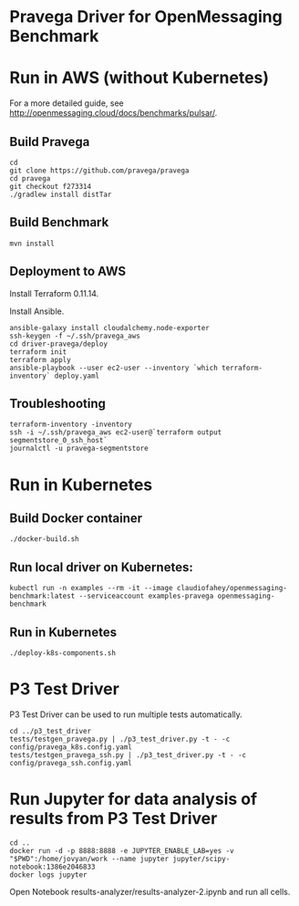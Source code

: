 # Pravega Driver for OpenMessaging Benchmark

# Run in AWS (without Kubernetes)

For a more detailed guide, see http://openmessaging.cloud/docs/benchmarks/pulsar/.

## Build Pravega

```
cd
git clone https://github.com/pravega/pravega
cd pravega
git checkout f273314
./gradlew install distTar
```

## Build Benchmark

```
mvn install
```

## Deployment to AWS

Install Terraform 0.11.14.

Install Ansible.

```
ansible-galaxy install cloudalchemy.node-exporter
ssh-keygen -f ~/.ssh/pravega_aws
cd driver-pravega/deploy
terraform init
terraform apply
ansible-playbook --user ec2-user --inventory `which terraform-inventory` deploy.yaml
```

## Troubleshooting

```
terraform-inventory -inventory
ssh -i ~/.ssh/pravega_aws ec2-user@`terraform output segmentstore_0_ssh_host`
journalctl -u pravega-segmentstore
```

# Run in Kubernetes

## Build Docker container

```
./docker-build.sh
```

## Run local driver on Kubernetes:
```
kubectl run -n examples --rm -it --image claudiofahey/openmessaging-benchmark:latest --serviceaccount examples-pravega openmessaging-benchmark
```

## Run in Kubernetes

```
./deploy-k8s-components.sh
```

# P3 Test Driver

P3 Test Driver can be used to run multiple tests automatically.

```
cd ../p3_test_driver
tests/testgen_pravega.py | ./p3_test_driver.py -t - -c config/pravega_k8s.config.yaml
tests/testgen_pravega_ssh.py | ./p3_test_driver.py -t - -c config/pravega_ssh.config.yaml
```

# Run Jupyter for data analysis of results from P3 Test Driver

```
cd ..
docker run -d -p 8888:8888 -e JUPYTER_ENABLE_LAB=yes -v "$PWD":/home/jovyan/work --name jupyter jupyter/scipy-notebook:1386e2046833
docker logs jupyter
```

Open Notebook results-analyzer/results-analyzer-2.ipynb and run all cells.
